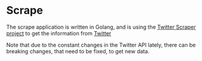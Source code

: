# Scrape

The scrape application is written in Golang, and is using the [Twitter Scraper project](https://github.com/n0madic/twitter-scraper) to get the information from [Twitter](https://www.twitter.com)

Note that due to the constant changes in the Twitter API lately, there can be breaking changes, that need to be fixed, to get new data.
